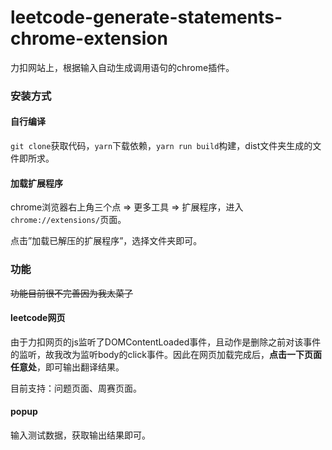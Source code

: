 # leetcode-generate-statements-chrome-extension
力扣网站上，根据输入自动生成调用语句的chrome插件。

### 安装方式

#### 自行编译

`git clone`获取代码，`yarn`下载依赖，`yarn run build`构建，dist文件夹生成的文件即所求。

#### 加载扩展程序

chrome浏览器右上角三个点 => 更多工具 => 扩展程序，进入`chrome://extensions/`页面。

点击”加载已解压的扩展程序”，选择文件夹即可。

### 功能

~~功能目前很不完善因为我太菜了~~

#### leetcode网页

由于力扣网页的js监听了DOMContentLoaded事件，且动作是删除之前对该事件的监听，故我改为监听body的click事件。因此在网页加载完成后，**点击一下页面任意处**，即可输出翻译结果。

目前支持：问题页面、周赛页面。

#### popup

输入测试数据，获取输出结果即可。
